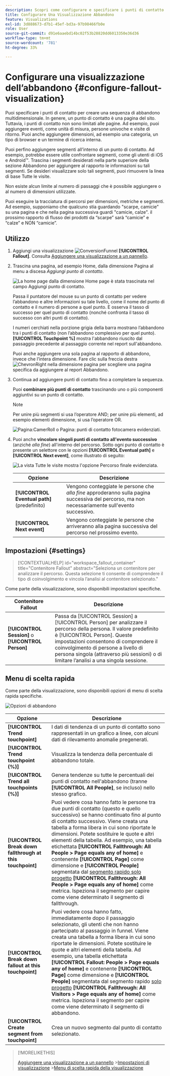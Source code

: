 ```yaml
---
description: Scopri come configurare e specificare i punti di contatto per creare una sequenza di abbandono multidimensionale.
title: Configurare Una Visualizzazione Abbandono
feature: Visualizations
exl-id: 3d888673-d7b1-45ef-bd3a-97b98466fb0e
role: User
source-git-commit: d91e6aaebd14bc02f53b28820dd6013350e36d36
workflow-type: tm+mt
source-wordcount: '781'
ht-degree: 33%

---
```


# Configurare una visualizzazione dell’abbandono {#configure-fallout-visualization}


Puoi specificare i punti di contatto per creare una sequenza di abbandono multidimensionale. In genere, un punto di contatto è una pagina del sito. Tuttavia, i punti di contatto non sono limitati alle pagine. Ad esempio, puoi aggiungere eventi, come unità di misura, persone univoche e visite di ritorno. Puoi anche aggiungere dimensioni, ad esempio una categoria, un tipo di browser e un termine di ricerca interna.

Puoi perfino aggiungere segmenti all’interno di un punto di contatto. Ad esempio, potrebbe essere utile confrontare segmenti, come gli utenti di iOS e Android™. Trascina i segmenti desiderati nella parte superiore della sezione Abbandono per aggiungere al rapporto le informazioni su tali segmenti. Se desideri visualizzare solo tali segmenti, puoi rimuovere la linea di base Tutte le visite.

Non esiste alcun limite al numero di passaggi che è possibile aggiungere o al numero di dimensioni utilizzate.

Puoi eseguire la tracciatura di percorsi per dimensioni, metriche e segmenti. Ad esempio, supponiamo che qualcuno stia guardando &quot;scarpe, camicie&quot; su una pagina e che nella pagina successiva guardi &quot;camicie, calze&quot;. il prossimo rapporto di flusso dei prodotti da “scarpe” sarà “camicie” e “calze” e NON “camicie”.

## Utilizzo

1. Aggiungi una visualizzazione ![ConversionFunnel](/help/assets/icons/ConversionFunnel.svg) **[!UICONTROL Fallout]**. Consulta [Aggiungere una visualizzazione a un pannello](../freeform-analysis-visualizations.md#add-visualizations-to-a-panel).
1. Trascina una pagina, ad esempio Home, dalla dimensione Pagina al menu a discesa *Aggiungi punto di contatto*.

   ![La home page dalla dimensione Home page è stata trascinata nel campo Aggiungi punto di contatto.](assets/fallout-drag.png)

   Passa il puntatore del mouse su un punto di contatto per vedere l’abbandono e altre informazioni su tale livello, come il nome del punto di contatto e il numero di persone a quel punto. E osserva il tasso di successo per quel punto di contatto (nonché confronta il tasso di successo con altri punti di contatto).

   I numeri cerchiati nella porzione grigia della barra mostrano l’abbandono tra i punti di contatto (non l’abbandono complessivo per quel punto). **[!UICONTROL Touchpoint %]** mostra l&#39;abbandono riuscito dal passaggio precedente al passaggio corrente nel report sull&#39;abbandono.

   Puoi anche aggiungere una sola pagina al rapporto di abbandono, invece che l’intera dimensione. Fare clic sulla freccia destra ![ChevronRight](/help/assets/icons/ChevronRight.svg) nella dimensione pagina per scegliere una pagina specifica da aggiungere al report Abbandono.

1. Continua ad aggiungere punti di contatto fino a completare la sequenza.

   Puoi **combinare più punti di contatto** trascinando uno o più componenti aggiuntivi su un punto di contatto.

   >[!NOTE]
   >
   >Per unire più segmenti si usa l’operatore AND; per unire più elementi, ad esempio elementi dimensione, si usa l’operatore OR.

   ![Pagina:CamerRoll o Pagina: punti di contatto fotocamera evidenziati.](assets/fallout-or.png)

1. Puoi anche **vincolare singoli punti di contatto all&#39;evento successivo** (anziché *alla fine*) all&#39;interno del percorso. Sotto ogni punto di contatto è presente un selettore con le opzioni **[!UICONTROL Eventual path]** e **[!UICONTROL Next event]**, come illustrato di seguito:

   ![La vista Tutte le visite mostra l&#39;opzione Percorso finale evidenziata. &#x200B;](assets/fallout-nexthit.png)

   | Opzione | Descrizione |
   |---|---|
   | **[!UICONTROL Eventual path]** (predefinito) | Vengono conteggiate le persone che *alla fine* approderanno sulla pagina successiva del percorso, ma non necessariamente sull&#39;evento successivo. |
   | **[!UICONTROL Next event]** | Vengono conteggiate le persone che arriveranno alla pagina successiva del percorso nel prossimo evento. |


## Impostazioni {#settings}

>[!CONTEXTUALHELP]
>id="workspace_fallout_container"
>title="Contenitore Fallout"
>abstract="Seleziona un contenitore per analizzare il percorso. Questa selezione ti consente di comprendere il tipo di coinvolgimento e vincola l’analisi al contenitore selezionato."

Come parte della visualizzazione, sono disponibili impostazioni specifiche.

| Contenitore Fallout | Descrizione |
|--- |--- |
| **[!UICONTROL Session]** o **[!UICONTROL Person]** | Passa da [!UICONTROL Session] a [!UICONTROL Person] per analizzare il percorso della persona. Il valore predefinito è [!UICONTROL Person]. Queste impostazioni consentono di comprendere il coinvolgimento di persone a livello di persona singola (attraverso più sessioni) o di limitare l’analisi a una singola sessione. |


## Menu di scelta rapida

Come parte della visualizzazione, sono disponibili opzioni di menu di scelta rapida specifiche.

![Opzioni di abbandono](assets/fallout-options.png)

| Opzione | Descrizione |
|--- |--- |
| **[!UICONTROL Trend touchpoint]** | I dati di tendenza di un punto di contatto sono rappresentati in un grafico a linee, con alcuni dati di rilevamento anomalie pregenerati. |
| **[!UICONTROL Trend touchpoint (%)]** | Visualizza la tendenza della percentuale di abbandono totale. |
| **[!UICONTROL Trend all touchpoints (%)]** | Genera tendenze su tutte le percentuali dei punti di contatto nell&#39;abbandono (tranne **[!UICONTROL All People]**, se incluso) nello stesso grafico. |
| **[!UICONTROL Break down fallthrough at this touchpoint]** | Puoi vedere cosa hanno fatto le persone tra due punti di contatto (questo e quello successivo) se hanno continuato fino al punto di contatto successivo. Viene creata una tabella a forma libera in cui sono riportate le dimensioni. Potete sostituire le quote e altri elementi della tabella. Ad esempio, una tabella etichettata **[!UICONTROL Fallthrough: All People > Page equals any of home]** e contenente **[!UICONTROL Page]** come dimensione e **[!UICONTROL People]** segmentata dal [segmento rapido solo progetto](/help/components/segments/seg-quick.md) **[!UICONTROL Fallthrough: All People > Page equals any of home]** come metrica. Ispeziona il segmento per capire come viene determinato il segmento di fallthrough. |
| **[!UICONTROL Break down fallout at this touchpoint]** | Puoi vedere cosa hanno fatto, immediatamente dopo il passaggio selezionato, gli utenti che non hanno partecipato al passaggio in funnel. Viene creata una tabella a forma libera in cui sono riportate le dimensioni. Potete sostituire le quote e altri elementi della tabella. Ad esempio, una tabella etichettata **[!UICONTROL Fallout: People > Page equals any of home]** e contenente **[!UICONTROL Page]** come dimensione e **[!UICONTROL People]** segmentata dal segmento rapido [solo progetto](/help/components/segments/seg-quick.md) **[!UICONTROL Fallthrough: All Visitors > Page equals any of home]** come metrica. Ispeziona il segmento per capire come viene determinato il segmento di abbandono. |
| **[!UICONTROL Create segment from touchpoint]** | Crea un nuovo segmento dal punto di contatto selezionato. |

>[!MORELIKETHIS]
>
>[Aggiungere una visualizzazione a un pannello](/help/analysis-workspace/visualizations/freeform-analysis-visualizations.md#add-visualizations-to-a-panel)
>&#x200B;>[Impostazioni di visualizzazione](/help/analysis-workspace/visualizations/freeform-analysis-visualizations.md#settings)
>&#x200B;>[Menu di scelta rapida della visualizzazione](/help/analysis-workspace/visualizations/freeform-analysis-visualizations.md#context-menu)
>

